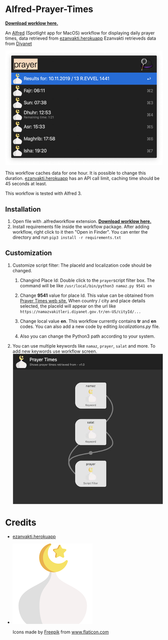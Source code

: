 # Alfred-Prayer-Times

[**Download worklow here.**](https://raw.githubusercontent.com/imesut/alfred-prayer-times/master/PrayerTimes.alfredworkflow)

An [Alfred](https://www.alfredapp.com/) (Spotlight app for MacOS) workflow for displaying daily prayer times, data retrieved from [ezanvakti.herokuapp](https://ezanvakti.herokuapp.com) Ezanvakti retrieveds data from [Diyanet](https://namazvakitleri.diyanet.gov.tr/en-US)

![Screenshot from Alfred image](img/ss.png)

This workflow caches data for one hour. It is possible to change this duration. [ezanvakti.herokuapp](https://ezanvakti.herokuapp.com) has an API call limit, caching time should be 45 seconds at least.

This workflow is tested with Alfred 3.

## Installation

1. Open file with .alfredworkflow extension. [**Download worklow here.**](https://raw.githubusercontent.com/imesut/alfred-prayer-times/master/PrayerTimes.alfredworkflow)
2. Install requirements file inside the workflow package. After adding workflow, right click to it then "Open in Finder". You can enter the directory and run ```pip3 install -r requirements.txt```

## Customization

1. Customize script filter: The placeId and localization code should be changed.

   1. Changind Place Id: Double click to the ```prayer```script filter box. The command will be like ```/usr/local/bin/python3 namaz.py 9541 en```
   1. Change **9541** value for place Id. This value can be obtained from [Prayer Times web site.](https://namazvakitleri.diyanet.gov.tr/en-US) When country / city and place details selected, the placeId will appear on the url like ```https://namazvakitleri.diyanet.gov.tr/en-US/cityId/...```

   1. Change local value **en**. This workflow currently contains **tr** and **en** codes. You can also add a new code by editing *localizations.py* file.
   
   1. Also you can change the Python3 path according to your system.

2. You can use multiple keywords like ```namaz```, ```prayer```, ```salat``` and more. To add new keywords use workflow screen. ![Screenshot from Alfred image](img/keywords.jpg)


# Credits

- [ezanvakti.herokuapp](https://ezanvakti.herokuapp.com)

- ![Screenshot from Alfred image](icon.png) <div>Icons made by <a href="https://www.flaticon.com/authors/freepik" title="Freepik">Freepik</a> from <a href="https://www.flaticon.com/" title="Flaticon">www.flaticon.com</a></div>